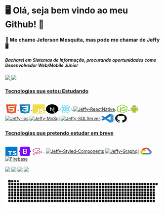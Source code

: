 # :desktop_computer: Olá, seja bem vindo ao meu Github! :hugs:
### :hugs: Me chamo Jeferson Mesquita, mas pode me chamar de Jeffy :desktop_computer:
##### Bacharel em Sistemas de Informação, procurando oportunidades como Desenvolvedor Web/Mobile Júnior
<div>
  <a href="https://github.com/jeffymesquita">
  <img height="180em" src="https://github-readme-stats.vercel.app/api?username=jeffymesquita&show_icons=true&theme=react&include_all_commits=true&count_private=true"/>
  <img height="180em" src="https://github-readme-stats.vercel.app/api/top-langs/?username=jeffymesquita&layout=compact&langs_count=16&theme=react"/>
</div>
  
### Tecnologias que estou Estudando
  
<div style="display: inline_block" ><br>
  <div style="ackground-color: rgba(255,255,255,0.3)" >
    <img align="center" title="HTML5" alt="Jeffy-HTML" height="30" width="40" src="https://raw.githubusercontent.com/devicons/devicon/master/icons/html5/html5-original.svg">
    <img align="center" title="CSS3" alt="Jeffy-CSS" height="30" width="40" src="https://raw.githubusercontent.com/devicons/devicon/master/icons/css3/css3-original.svg">
    <img align="center" title="JavaScript" alt="Jeffy-Js" height="30" width="40" src="https://raw.githubusercontent.com/devicons/devicon/master/icons/javascript/javascript-plain.svg">    
    <img align="center" title="NextJs" alt="Jeffy-Next" height="30" width="40" src="https://raw.githubusercontent.com/devicons/devicon/master/icons/nextjs/nextjs-original.svg">
    <img align="center" title="ReactJs" alt="Jeffy-React" height="30" width="40" src="https://raw.githubusercontent.com/devicons/devicon/master/icons/react/react-original.svg"> 
    <img align="center" title="React Native" alt="Jeffy-ReactNative" height="37" width="30" src="https://fei.edu.br/~gwachs/disciplinas/CC4670/slides/Aula05/slides/images/react_native_logo.png"> 
    <img align="center" title="NodeJs" alt="Jeffy-Nodejs" height="30" width="40" src="https://raw.githubusercontent.com/devicons/devicon/master/icons/nodejs/nodejs-original.svg">
    <img align="center" title="Android" alt="Jeffy-Android" height="30" width="30" src="https://raw.githubusercontent.com/devicons/devicon/master/icons/android/android-original.svg">
    <img align="center" title="IOS" alt="Jeffy-Ios" height="30" width="30" src="https://img.icons8.com/ios/452/ios-logo.png">
    <img align="center" title="MySQL" alt="Jeffy-MySql" height="35" width="35" src="https://www.mysql.com/common/logos/logo-mysql-170x115.png">     
    <img align="center" title="SQLServer" alt="Jeffy-SQLServer" height="35" width="35" src="https://www.svgrepo.com/show/303229/microsoft-sql-server-logo.svg">    
    <img align="center" title="Visual Studio Code" alt="Jeffy-VSCode" height="30" width="40" src="https://raw.githubusercontent.com/devicons/devicon/master/icons/vscode/vscode-original.svg">
    <img align="center" title="GitHub" alt="Jeffy-Github" height="30" width="40" src="https://raw.githubusercontent.com/devicons/devicon/master/icons/github/github-original.svg">
  </div>
</div>
  
### Tecnologias que pretendo estudar em breve
 <div style="display: inline_block" ><br>
  <div style="ackground-color: rgba(255,255,255,0.3)" >
    <img align="center" title="TypeScript" alt="Jeffy-Ts" height="30" width="40" src="https://raw.githubusercontent.com/devicons/devicon/master/icons/typescript/typescript-plain.svg">
    <img align="center" title="BootStrap" alt="Jeffy-BootStrap" height="30" width="40" src="https://raw.githubusercontent.com/devicons/devicon/master/icons/bootstrap/bootstrap-original.svg">
    <img align="center" title="Sass" alt="Jeffy-Sass" height="30" width="40" src="https://raw.githubusercontent.com/devicons/devicon/master/icons/sass/sass-original.svg">
    <img align="center" title="Styled Components" alt="Jeffy-Styled-Components" height="30" width="40" src="https://avatars.githubusercontent.com/u/20658825?s=200&v=4">
    <img align="center" title="GraphQL" alt="Jeffy-Graphql" height="30" width="30" src="https://miro.medium.com/max/400/1*nP2C50GK4_-ly_R_mq3juQ.png">
    <img align="center" title="Google Cloud" alt="Jeffy-GoogleCloud" height="30" width="40" src="https://raw.githubusercontent.com/devicons/devicon/master/icons/googlecloud/googlecloud-original.svg">
    <img align="center" title="Firebase" alt="Firebase" height="30" width="30" src="https://img.icons8.com/color/452/firebase.png">  
  </div>
</div>
  <br>
<div>   
  <a href="https://instagram.com/jeferson.mesquita" target="_blank"><img src="https://img.shields.io/badge/-Instagram-%23E4405F?style=for-the-badge&logo=instagram&logoColor=white" target="_blank"></a>   
  <a href="https://www.linkedin.com/in/jeferson-mesquita-763bb6b8/ target="_blank"><img src="https://img.shields.io/badge/-LinkedIn-%230077B5?style=for-the-badge&logo=linkedin&logoColor=white" target="_blank"></a> 
  <a href = "mailto:jefejefe274227@gmail.com"><img src="https://img.shields.io/badge/-Gmail-%23333?style=for-the-badge&logo=gmail&logoColor=white" target="_blank"></a>
<a href = "mailto:je_2742@hotmail.com"><img src="https://img.shields.io/badge/-Outlook-%23333?style=for-the-badge&logo=outlook&logoColor=white" target="_blank"></a>

  ![Snake animation](https://github.com/jeffymesquita/jeffymesquita/blob/output/github-contribution-grid-snake.svg)

</div>
